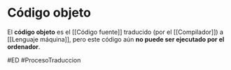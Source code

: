 # Código objeto
El **código objeto** es el [[Código fuente]] traducido (por el [[Compilador]]) a [[Lenguaje máquina]], pero este código aún **no puede ser ejecutado por el ordenador**.

#ED #ProcesoTraduccion